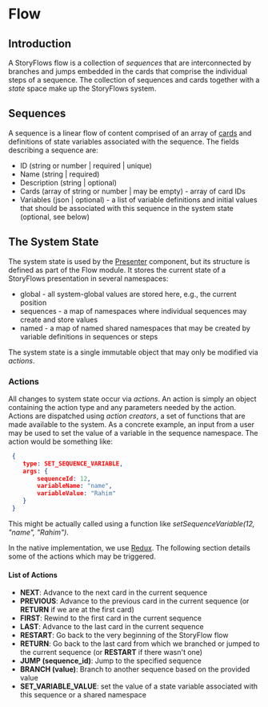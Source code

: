 # Flow
## Introduction
A StoryFlows flow is a collection of _sequences_ that are interconnected by branches and jumps embedded in the cards that comprise the individual steps of a sequence. The collection of sequences and cards together with a _state_ space make up the StoryFlows system.

## Sequences
A sequence is a linear flow of content comprised of an array of [cards](cards.md) and definitions of state variables associated with the sequence. The fields describing a sequence are:

* ID (string or number | required | unique)
* Name (string | required)
* Description (string | optional)
* Cards (array of string or number | may be empty) - array of card IDs
* Variables (json | optional) - a list of variable definitions and initial values that should be associated with this sequence in the system state (optional, see below)

## The System State
The system state is used by the [Presenter](presenter.md) component, but its structure is defined as part of the Flow module. It stores the current state of a StoryFlows presentation in several namespaces:

* global - all system-global values are stored here, e.g., the current position
* sequences - a map of namespaces where individual sequences may create and store values
* named - a map of named shared namespaces that may be created by variable definitions in sequences or steps

The system state is a single immutable object that may only be modified via _actions_. 

### Actions
All changes to system state occur via _actions_. An action is simply an object containing the action type and any parameters needed by the action. Actions are dispatched using _action creators_, a set of functions that are made available to the system. As a concrete example, an input from a user may be used to set the value of a variable in the sequence namespace. The action would be something like:

```json
 {
    type: SET_SEQUENCE_VARIABLE,
    args: {
        sequenceId: 12,
        variableName: "name",
        variableValue: "Rahim"
    }
 }
```
This might be actually called using a function like _setSequenceVariable(12, "name", "Rahim")_.

In the native implementation, we use <a href="https://github.com/rackt/redux" target="_blank">Redux</a>. The following section details some of the actions which may be triggered.

#### List of Actions

* __NEXT__: Advance to the next card in the current sequence
* __PREVIOUS__: Advance to the previous card in the current sequence (or __RETURN__ if we are at the first card)
* __FIRST__: Rewind to the first card in the current sequence
* __LAST__: Advance to the last card in the current sequence
* __RESTART__: Go back to the very beginning of the StoryFlow flow
* __RETURN__: Go back to the last card from which we branched or jumped to the current sequence (or __RESTART__ if there wasn't one)
* __JUMP (sequence_id)__: Jump to the specified sequence
* __BRANCH (value)__: Branch to another sequence based on the provided value
* __SET_VARIABLE_VALUE__: set the value of a state variable associated with this sequence or a shared namespace





